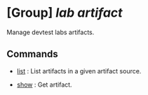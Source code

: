 # [Group] _lab artifact_

Manage devtest labs artifacts.

## Commands

- [list](/Commands/lab/artifact/_list.md)
: List artifacts in a given artifact source.

- [show](/Commands/lab/artifact/_show.md)
: Get artifact.
